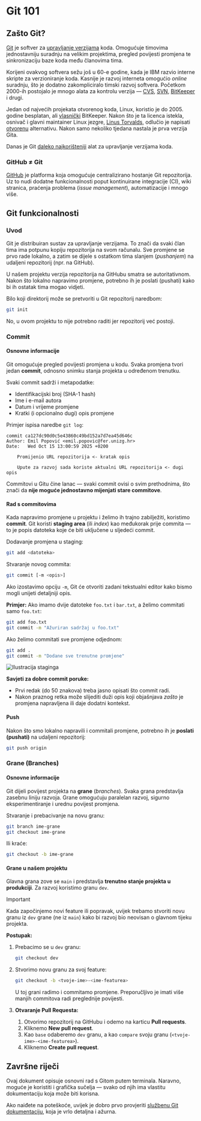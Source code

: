 # Git 101

## Zašto Git?

[Git](https://en.wikipedia.org/wiki/Git) je softver za [upravljanje verzijama](https://en.wikipedia.org/wiki/Version_control) koda. Omogućuje timovima jednostavniju suradnju na velikim projektima, pregled povijesti promjena te sinkronizaciju baze koda među članovima tima.

Korijeni ovakvog softvera sežu još u 60-e godine, kada je IBM razvio interne skripte za verzioniranje koda. Kasnije je razvoj interneta omogućio *online* suradnju, što je dodatno zakompliciralo timski razvoj softvera. Početkom 2000-ih postojalo je mnogo alata za kontrolu verzija — [CVS](https://en.wikipedia.org/wiki/Concurrent_Versions_System), [SVN](https://en.wikipedia.org/wiki/Apache_Subversion), [BitKeeper](https://en.wikipedia.org/wiki/BitKeeper) i drugi.

Jedan od najvećih projekata otvorenog koda, Linux, koristio je do 2005. godine besplatan, ali [vlasnički](https://en.wikipedia.org/wiki/Proprietary_software) BitKeeper. Nakon što je ta licenca istekla, osnivač i glavni maintainer Linux jezgre, [Linus Torvalds](https://en.wikipedia.org/wiki/Linus_Torvalds), odlučio je napisati [otvorenu](https://en.wikipedia.org/wiki/Free_software) alternativu. Nakon samo nekoliko tjedana nastala je prva verzija Gita.

Danas je Git [daleko najkorišteniji](https://6sense.com/tech/version-control/git-market-share) alat za upravljanje verzijama koda.

### GitHub ≠ Git

[GitHub](https://en.wikipedia.org/wiki/GitHub) je platforma koja omogućuje centralizirano hostanje Git repozitorija. Uz to nudi dodatne funkcionalnosti poput kontinuirane integracije (CI), wiki stranica, praćenja problema (*issue management*), automatizacije i mnogo više.

## Git funkcionalnosti

### Uvod

Git je distribuiran sustav za upravljanje verzijama. To znači da svaki član tima ima potpunu kopiju repozitorija na svom računalu. Sve promjene se prvo rade lokalno, a zatim se dijele s ostatkom tima slanjem (*pushanjem*) na udaljeni repozitorij (npr. na GitHub).

U našem projektu verzija repozitorija na GitHubu smatra se autoritativnom.
Nakon što lokalno napravimo promjene, potrebno ih je poslati (pushati) kako bi ih ostatak tima mogao vidjeti.

Bilo koji direktorij može se pretvoriti u Git repozitorij naredbom:

```bash
git init
```

No, u ovom projektu to nije potrebno raditi jer repozitorij već postoji.


### Commit

#### Osnovne informacije

Git omogućuje pregled povijesti promjena u kodu. Svaka promjena tvori jedan **commit**, odnosno snimku stanja projekta u određenom trenutku.

Svaki commit sadrži i metapodatke:

* Identifikacijski broj (SHA-1 hash)
* Ime i e-mail autora
* Datum i vrijeme promjene
* Kratki (i opcionalno dugi) opis promjene

Primjer ispisa naredbe `git log`:

```
commit ca127dc90d0c5e43860c49bd152a7d7ea45d646c
Author: Emil Popović <emil.popovic@fer.unizg.hr>
Date:   Wed Oct 15 13:00:59 2025 +0200

    Promijenio URL repozitorija <- kratak opis

    Upute za razvoj sada koriste aktualni URL repozitorija <- dugi opis
```

Commitovi u Gitu čine lanac — svaki commit ovisi o svim prethodnima, što znači da **nije moguće jednostavno mijenjati stare commitove**.

#### Rad s commitovima

Kada napravimo promjene u projektu i želimo ih trajno zabilježiti, koristimo **commit**.
Git koristi **staging area** (ili *index*) kao međukorak prije commita — to je popis datoteka koje će biti uključene u sljedeći commit.

Dodavanje promjena u staging:

```bash
git add <datoteka>
```

Stvaranje novog commita:

```bash
git commit [-m <opis>]
```

Ako izostavimo opciju `-m`, Git će otvoriti zadani tekstualni editor kako bismo mogli unijeti detaljniji opis.

**Primjer:**
Ako imamo dvije datoteke `foo.txt` i `bar.txt`, a želimo commitati samo `foo.txt`:

```bash
git add foo.txt
git commit -m "Ažuriran sadržaj u foo.txt"
```

Ako želimo commitati sve promjene odjednom:

```bash
git add .
git commit -m "Dodane sve trenutne promjene"
```

![Ilustracija staginga](https://git-scm.com/images/about/index1@2x.png)

**Savjeti za dobre commit poruke:**

* Prvi redak (do 50 znakova) treba jasno opisati što commit radi.
* Nakon praznog retka može slijediti duži opis koji objašnjava *zašto* je promjena napravljena ili daje dodatni kontekst.

#### Push

Nakon što smo lokalno napravili i commitali promjene, potrebno ih je **poslati (pushati)** na udaljeni repozitorij:

```bash
git push origin
```


### Grane (Branches)

#### Osnovne informacije

Git dijeli povijest projekta na **grane** (*branches*). Svaka grana predstavlja zasebnu liniju razvoja.
Grane omogućuju paralelan razvoj, sigurno eksperimentiranje i urednu povijest promjena.

Stvaranje i prebacivanje na novu granu:

```bash
git branch ime-grane
git checkout ime-grane
```

Ili kraće:

```bash
git checkout -b ime-grane
```

#### Grane u našem projektu

Glavna grana zove se `main` i predstavlja **trenutno stanje projekta u produkciji**.
Za razvoj koristimo granu `dev`.

> [!IMPORTANT]
> Kada započinjemo novi feature ili popravak, uvijek trebamo stvoriti novu granu iz `dev` grane (ne iz `main`) kako bi razvoj bio neovisan o glavnom tijeku projekta.

**Postupak:**

1. Prebacimo se u `dev` granu:

   ```bash
   git checkout dev
   ```

2. Stvorimo novu granu za svoj feature:

   ```bash
   git checkout -b <tvoje-ime>-<ime-featurea>
   ```

   U toj grani radimo i commitamo promjene.
   Preporučljivo je imati više manjih commitova radi preglednije povijesti.

3. **Otvaranje Pull Requesta:**

   1. Otvorimo repozitorij na GitHubu i odemo na karticu **Pull requests**.
   2. Kliknemo **New pull request**.
   3. Kao `base` odaberemo `dev` granu, a kao `compare` svoju granu (`<tvoje-ime>-<ime-featurea>`).
   4. Kliknemo **Create pull request**.


## Završne riječi

Ovaj dokument opisuje osnovni rad s Gitom putem terminala.
Naravno, moguće je koristiti i grafička sučelja — svako od njih ima vlastitu dokumentaciju koja može biti korisna.

Ako naiđete na poteškoće, uvijek je dobro prvo provjeriti [službenu Git dokumentaciju](https://git-scm.com/docs/), koja je vrlo detaljna i ažurna.

